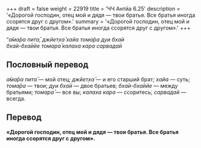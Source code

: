 +++
draft = false
weight = 22919
title = 'ЧЧ Антйа 6.25'
description = '«Дорогой господин, отец мой и дядя — твои братья. Все братья иногда ссорятся друг с другом».'
summary = '«Дорогой господин, отец мой и дядя — твои братья. Все братья иногда ссорятся друг с другом».'
+++

“_а̄ма̄ра пита̄,_ _джйет̣ха̄ хайа тома̄ра дуи бха̄и  
бха̄и-бха̄ийе томара̄ калаха кара сарвада̄и_

## Пословный перевод

_а̄ма̄ра_ _пита̄_ — мой отец; _джйет̣ха̄_ — и его старший брат; _хайа_ — суть; _тома̄ра_ — твои; _дуи_ _бха̄и_ — двое братьев; _бха̄и_\-_бха̄ийе_ — между братьями; _томара̄_ — все вы; _калаха_ _кара_ — ссоритесь; _сарвада̄и_ — всегда.

## Перевод

**«Дорогой господин, отец мой и дядя — твои братья. Все братья иногда ссорятся друг с другом».**
